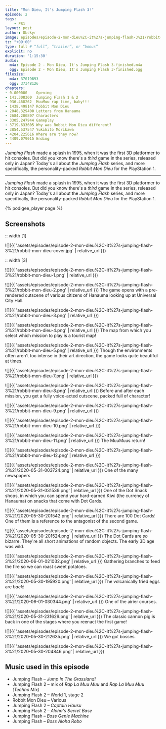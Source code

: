 ```yaml
---
title: "Mon Dieu, It's Jumping Flash 3!"
episode: 2
tags:
    - PS1
layout: post
author: Obskyr
image: episodes/episode-2-mon-dieu%2C-it%27s-jumping-flash-3%21/robbit-mon-dieu-cover.jpg
tz: "+09:00"
type: full # “full”, “trailer”, or “bonus”
explicit: no
duration: '1:15:30'
audio:
  m4a: Episode 2 - Mon Dieu, It's Jumping Flash 3-finished.m4a
  ogg: Episode 2 - Mon Dieu, It's Jumping Flash 3-finished.ogg
filesize:
  m4a: 37019893
  ogg: 37348126
chapters:
- 0.000000    Opening
- 141.308360  Jumping Flash 1 & 2
- 936.468262  MuuMuu rap time, baby!!!
- 1438.498147 Robbit Mon Dieu
- 2048.329400 Letters from Hanauma
- 2684.200897 Characters
- 3305.247944 Gameplay
- 3719.633605 Why was Robbit Mon Dieu different?
- 3854.537547 Yukihito Morikawa
- 4204.225616 Where are they now?
- 4409.079015 Ending
---
```


*Jumping Flash* made a splash in 1995, when it was the first 3D platformer to hit consoles. But did you know there's a *third* game in the series, released only in Japan? Today's all about the *Jumping Flash* series, and more specifically, the personality-packed *Robbit Mon Dieu* for the PlayStation 1.

-----

*Jumping Flash* made a splash in 1995, when it was the first 3D platformer to hit consoles. But did you know there's a *third* game in the series, <span class="no-blurb">released </span>only in Japan? Today's all about the *Jumping Flash* series, and more specifically, the personality-packed *Robbit Mon Dieu* for <span class="no-blurb">the </span>PlayStation 1.

{% podigee_player page %}

## Screenshots

:: width [1]

![]({{ 'assets/episodes/episode-2-mon-dieu%2C-it%27s-jumping-flash-3%21/robbit-mon-dieu-cover.jpg' | relative_url }})

:: width [3]

![]({{ 'assets/episodes/episode-2-mon-dieu%2C-it%27s-jumping-flash-3%21/robbit-mon-dieu-1.png' | relative_url }})

![]({{ 'assets/episodes/episode-2-mon-dieu%2C-it%27s-jumping-flash-3%21/robbit-mon-dieu-2.png' | relative_url }})
The game opens with a pre-rendered cutscene of various citizens of Hanauma looking up at Universal City Hall.

![]({{ 'assets/episodes/episode-2-mon-dieu%2C-it%27s-jumping-flash-3%21/robbit-mon-dieu-3.png' | relative_url }})

![]({{ 'assets/episodes/episode-2-mon-dieu%2C-it%27s-jumping-flash-3%21/robbit-mon-dieu-4.png' | relative_url }})
The map from which you select which mission to play is a tourist map!

![]({{ 'assets/episodes/episode-2-mon-dieu%2C-it%27s-jumping-flash-3%21/robbit-mon-dieu-5.png' | relative_url }})
Though the environments often aren't too intense in their art direction, the game looks quite beautiful at times. 

![]({{ 'assets/episodes/episode-2-mon-dieu%2C-it%27s-jumping-flash-3%21/robbit-mon-dieu-7.png' | relative_url }})

![]({{ 'assets/episodes/episode-2-mon-dieu%2C-it%27s-jumping-flash-3%21/robbit-mon-dieu-8.png' | relative_url }})
Before and after each mission, you get a fully voice-acted cutscene, packed full of character!

![]({{ 'assets/episodes/episode-2-mon-dieu%2C-it%27s-jumping-flash-3%21/robbit-mon-dieu-9.png' | relative_url }})

![]({{ 'assets/episodes/episode-2-mon-dieu%2C-it%27s-jumping-flash-3%21/robbit-mon-dieu-10.png' | relative_url }})

![]({{ 'assets/episodes/episode-2-mon-dieu%2C-it%27s-jumping-flash-3%21/robbit-mon-dieu-11.png' | relative_url }})
The MuuMuus return!

![]({{ 'assets/episodes/episode-2-mon-dieu%2C-it%27s-jumping-flash-3%21/robbit-mon-dieu-12.png' | relative_url }})

![]({{ 'assets/episodes/episode-2-mon-dieu%2C-it%27s-jumping-flash-3%21/2020-05-31-003724.png' | relative_url }})
One of the many newspapers.

![]({{ 'assets/episodes/episode-2-mon-dieu%2C-it%27s-jumping-flash-3%21/2020-05-31-031539.png' | relative_url }})
One of the Dot Snack shops, in which you can spend your hard-earned Kiwi (the currency of Hanauma) on snacks that come with Dot Cards.

![]({{ 'assets/episodes/episode-2-mon-dieu%2C-it%27s-jumping-flash-3%21/2020-05-30-201542.png' | relative_url }})
There are 100 Dot Cards! One of them is a reference to the antagonist of the second game.

![]({{ 'assets/episodes/episode-2-mon-dieu%2C-it%27s-jumping-flash-3%21/2020-05-30-201524.png' | relative_url }})
The Dot Cards are *so* bizarre. They're all short animations of random objects. The early 3D age was wild.

![]({{ 'assets/episodes/episode-2-mon-dieu%2C-it%27s-jumping-flash-3%21/2020-06-01-021032.png' | relative_url }})
Gathering branches to feed the fire so we can roast sweet potatoes.

![]({{ 'assets/episodes/episode-2-mon-dieu%2C-it%27s-jumping-flash-3%21/2020-05-30-195920.png' | relative_url }})
The volcanically fried eggs are *back!*

![]({{ 'assets/episodes/episode-2-mon-dieu%2C-it%27s-jumping-flash-3%21/2020-06-01-030344.png' | relative_url }})
One of the airier courses.

![]({{ 'assets/episodes/episode-2-mon-dieu%2C-it%27s-jumping-flash-3%21/2020-05-31-231629.png' | relative_url }})
The classic cannon pig is back in one of the stages where you reenact the first game!

![]({{ 'assets/episodes/episode-2-mon-dieu%2C-it%27s-jumping-flash-3%21/2020-05-30-212635.png' | relative_url }})
We got bosses.

![]({{ 'assets/episodes/episode-2-mon-dieu%2C-it%27s-jumping-flash-3%21/2020-05-30-204846.png' | relative_url }})

## Music used in this episode

- Jumping Flash – *Jump In The Grassland!*
- Jumping Flash 2 – mix of *Rap La Muu Muu* and *Rap La Muu Muu (Techno Mix)*
- Jumping Flash 2 – World 1, stage 2
- Robbit Mon Dieu – Various
- Jumping Flash 2 – *Captain Hausu*
- Jumping Flash 2 – *Aloha's Secret Base*
- Jumping Flash – *Boss Genie Machine*
- Jumping Flash – *Boss Aloha Robo*
